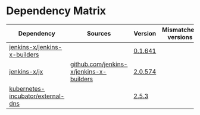 # Dependency Matrix

Dependency | Sources | Version | Mismatched versions
---------- | ------- | ------- | -------------------
[jenkins-x/jenkins-x-builders](https://github.com/jenkins-x/jenkins-x-builders.git) |  | [0.1.641](https://github.com/jenkins-x/jenkins-x-builders/releases/tag/v0.1.641) | 
[jenkins-x/jx](https://github.com/jenkins-x/jx) | [github.com/jenkins-x/jenkins-x-builders](https://github.com/jenkins-x/jenkins-x-builders.git) | [2.0.574](https://github.com/jenkins-x/jx/releases/tag/v2.0.574) | 
[kubernetes-incubator/external-dns](https://github.com/kubernetes-incubator/external-dns) |  | [2.5.3]() | 
